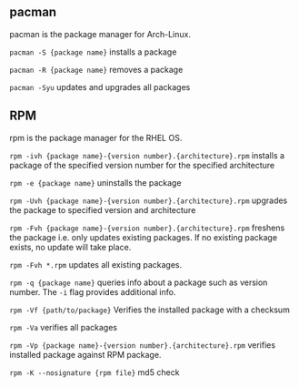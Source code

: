 ## pacman

pacman is the package manager for Arch-Linux.

`pacman -S {package name}` installs a package

`pacman -R {package name}` removes a package

`pacman -Syu` updates and upgrades all packages

## RPM

rpm is the package manager for the RHEL OS.

`rpm -ivh {package name}-{version number}.{architecture}.rpm` installs a package of the specified version number for the specified architecture

`rpm -e {package name}` uninstalls the package

`rpm -Uvh {package name}-{version number}.{architecture}.rpm` upgrades the package to specified version and architecture

`rpm -Fvh {package name}-{version number}.{architecture}.rpm` freshens the package i.e. only updates existing packages. If no existing package exists, no update will take place.

`rpm -Fvh *.rpm` updates all existing packages.

`rpm -q {package name}` queries info about a package such as version number. The `-i` flag provides additional info.

`rpm -Vf {path/to/package}` Verifies the installed package with a checksum

`rpm -Va` verifies all packages

`rpm -Vp {package name}-{version number}.{architecture}.rpm` verifies installed package against RPM package.

`rpm -K --nosignature {rpm file}` md5 check
